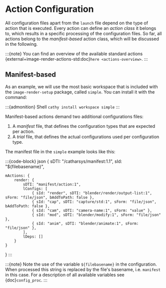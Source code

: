 
<!---
<LICENSE id="CC BY-SA 4.0">
    
    Image-Render Automation Functions module documentation
    Copyright 2022 Robert Bosch GmbH and its subsidiaries
    
    This work is licensed under the 
    
        Creative Commons Attribution-ShareAlike 4.0 International License.
    
    To view a copy of this license, visit 
        http://creativecommons.org/licenses/by-sa/4.0/ 
    or send a letter to 
        Creative Commons, PO Box 1866, Mountain View, CA 94042, USA.
    
</LICENSE>
--->
# Action Configuration

All configuration files apart from the `launch` file depend on the type of action that is executed. Every action can define an *action class* it belongs to, which results in a specific processing of the configuration files. So far, all actions belong to the *manifest-based* action class, which will be discussed in the following.

:::{note}
You can find an overview of the available standard actions {external+image-render-actions-std:doc}`here <actions-overview>`.
:::


## Manifest-based

As an example, we will use the most basic workspace that is included with the `image-render-setup` package, called `simple`. You can install it with the command:

:::{admonition} Shell
`cathy install workspace simple`
:::

Manifest-based actions demand two additional configurations files:

1. A *manifest* file, that defines the configuration types that are expected per action.
2. A *trial* file, that defines the actual configurations used per configuration type.

The manifest file in the `simple` example looks like this:

:::{code-block} json
{
    sDTI: "/catharsys/manifest:1.1",
    sId: "${filebasename}",

    mActions: {
        render: {
            sDTI: "manifest/action:1",
            lConfigs: [
                { sId: "render", sDTI: "blender/render/output-list:1", sForm: "file/json", bAddToPath: false },
                { sId: "cap", sDTI: "capture/std:1", sForm: "file/json", bAddToPath: false },
                { sId: "cam", sDTI: "camera-name:1", sForm: "value" },
                { sId: "mod", sDTI: "blender/modify:1", sForm: "file/json" },
                { sId: "anim", sDTI: "blender/animate:1", sForm: "file/json" },
            ],
            lDeps: []
        }
    }
}
:::

:::{note}
Note the use of the variable `${filebasename}` in the configuration. When processed this string is replaced by the file's basename, i.e. `manifest` in this case. For a description of all available variables see {doc}`config_proc`.
:::

